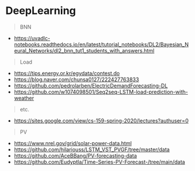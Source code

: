 # DeepLearning

> BNN
- https://uvadlc-notebooks.readthedocs.io/en/latest/tutorial_notebooks/DL2/Bayesian_Neural_Networks/dl2_bnn_tut1_students_with_answers.html

> Load
- https://tips.energy.or.kr/egydata/contest.do
- https://blog.naver.com/chunsa0127/222427763833
- https://github.com/pedrolarben/ElectricDemandForecasting-DL
- https://github.com/w1074098501/Seq2seq-LSTM-load-prediction-with-weather

> etc.
- https://sites.google.com/view/cs-159-spring-2020/lectures?authuser=0

> PV
- https://www.nrel.gov/grid/solar-power-data.html
- https://github.com/hilariouss/LSTM_VST_PVGF/tree/master/data
- https://github.com/AceBBang/PV-forecasting-data
- https://github.com/Eudyptla/Time-Series-PV-Forecast-/tree/main/data
